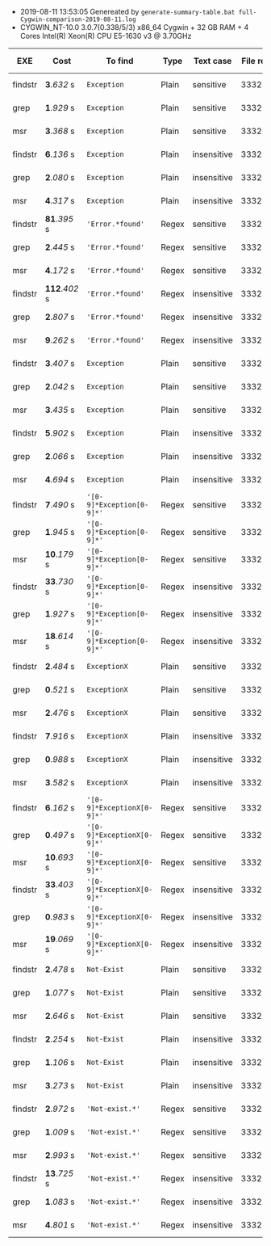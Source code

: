 * 2019-08-11 13:53:05  Genereated by ```generate-summary-table.bat full-Cygwin-comparison-2019-08-11.log``` 
* CYGWIN_NT-10.0 3.0.7(0.338/5/3) x86_64 Cygwin + 32 GB RAM + 4 Cores Intel(R) Xeon(R) CPU E5-1630 v3 @ 3.70GHz 

| EXE | Cost | To find | Type | Text case | File rows | File size | System Info |
| -- | -- | -- | -- | -- | -- | -- | -- |
| findstr | **3**.*632* s | ```Exception``` | Plain | sensitive | 3332543 | 1.39 GB | CYGWIN_NT |
| grep | **1**.*929* s | ```Exception``` | Plain | sensitive | 3332543 | 1.39 GB | CYGWIN_NT |
| msr | **3**.*368* s | ```Exception``` | Plain | sensitive | 3332543 | 1.39 GB | CYGWIN_NT |
| findstr | **6**.*136* s | ```Exception``` | Plain | insensitive | 3332543 | 1.39 GB | CYGWIN_NT |
| grep | **2**.*080* s | ```Exception``` | Plain | insensitive | 3332543 | 1.39 GB | CYGWIN_NT |
| msr | **4**.*317* s | ```Exception``` | Plain | insensitive | 3332543 | 1.39 GB | CYGWIN_NT |
| findstr | **81**.*395* s | ```'Error.*found'``` | Regex | sensitive | 3332543 | 1.39 GB | CYGWIN_NT |
| grep | **2**.*445* s | ```'Error.*found'``` | Regex | sensitive | 3332543 | 1.39 GB | CYGWIN_NT |
| msr | **4**.*172* s | ```'Error.*found'``` | Regex | sensitive | 3332543 | 1.39 GB | CYGWIN_NT |
| findstr | **112**.*402* s | ```'Error.*found'``` | Regex | insensitive | 3332543 | 1.39 GB | CYGWIN_NT |
| grep | **2**.*807* s | ```'Error.*found'``` | Regex | insensitive | 3332543 | 1.39 GB | CYGWIN_NT |
| msr | **9**.*262* s | ```'Error.*found'``` | Regex | insensitive | 3332543 | 1.39 GB | CYGWIN_NT |
| findstr | **3**.*407* s | ```Exception``` | Plain | sensitive | 3332543 | 1.39 GB | CYGWIN_NT |
| grep | **2**.*042* s | ```Exception``` | Plain | sensitive | 3332543 | 1.39 GB | CYGWIN_NT |
| msr | **3**.*435* s | ```Exception``` | Plain | sensitive | 3332543 | 1.39 GB | CYGWIN_NT |
| findstr | **5**.*902* s | ```Exception``` | Plain | insensitive | 3332543 | 1.39 GB | CYGWIN_NT |
| grep | **2**.*066* s | ```Exception``` | Plain | insensitive | 3332543 | 1.39 GB | CYGWIN_NT |
| msr | **4**.*694* s | ```Exception``` | Plain | insensitive | 3332543 | 1.39 GB | CYGWIN_NT |
| findstr | **7**.*490* s | ```'[0-9]*Exception[0-9]*'``` | Regex | sensitive | 3332543 | 1.39 GB | CYGWIN_NT |
| grep | **1**.*945* s | ```'[0-9]*Exception[0-9]*'``` | Regex | sensitive | 3332543 | 1.39 GB | CYGWIN_NT |
| msr | **10**.*179* s | ```'[0-9]*Exception[0-9]*'``` | Regex | sensitive | 3332543 | 1.39 GB | CYGWIN_NT |
| findstr | **33**.*730* s | ```'[0-9]*Exception[0-9]*'``` | Regex | insensitive | 3332543 | 1.39 GB | CYGWIN_NT |
| grep | **1**.*927* s | ```'[0-9]*Exception[0-9]*'``` | Regex | insensitive | 3332543 | 1.39 GB | CYGWIN_NT |
| msr | **18**.*614* s | ```'[0-9]*Exception[0-9]*'``` | Regex | insensitive | 3332543 | 1.39 GB | CYGWIN_NT |
| findstr | **2**.*484* s | ```ExceptionX``` | Plain | sensitive | 3332543 | 1.39 GB | CYGWIN_NT |
| grep | **0**.*521* s | ```ExceptionX``` | Plain | sensitive | 3332543 | 1.39 GB | CYGWIN_NT |
| msr | **2**.*476* s | ```ExceptionX``` | Plain | sensitive | 3332543 | 1.39 GB | CYGWIN_NT |
| findstr | **7**.*916* s | ```ExceptionX``` | Plain | insensitive | 3332543 | 1.39 GB | CYGWIN_NT |
| grep | **0**.*988* s | ```ExceptionX``` | Plain | insensitive | 3332543 | 1.39 GB | CYGWIN_NT |
| msr | **3**.*582* s | ```ExceptionX``` | Plain | insensitive | 3332543 | 1.39 GB | CYGWIN_NT |
| findstr | **6**.*162* s | ```'[0-9]*ExceptionX[0-9]*'``` | Regex | sensitive | 3332543 | 1.39 GB | CYGWIN_NT |
| grep | **0**.*497* s | ```'[0-9]*ExceptionX[0-9]*'``` | Regex | sensitive | 3332543 | 1.39 GB | CYGWIN_NT |
| msr | **10**.*693* s | ```'[0-9]*ExceptionX[0-9]*'``` | Regex | sensitive | 3332543 | 1.39 GB | CYGWIN_NT |
| findstr | **33**.*403* s | ```'[0-9]*ExceptionX[0-9]*'``` | Regex | insensitive | 3332543 | 1.39 GB | CYGWIN_NT |
| grep | **0**.*983* s | ```'[0-9]*ExceptionX[0-9]*'``` | Regex | insensitive | 3332543 | 1.39 GB | CYGWIN_NT |
| msr | **19**.*069* s | ```'[0-9]*ExceptionX[0-9]*'``` | Regex | insensitive | 3332543 | 1.39 GB | CYGWIN_NT |
| findstr | **2**.*478* s | ```Not-Exist``` | Plain | sensitive | 3332543 | 1.39 GB | CYGWIN_NT |
| grep | **1**.*077* s | ```Not-Exist``` | Plain | sensitive | 3332543 | 1.39 GB | CYGWIN_NT |
| msr | **2**.*646* s | ```Not-Exist``` | Plain | sensitive | 3332543 | 1.39 GB | CYGWIN_NT |
| findstr | **2**.*254* s | ```Not-Exist``` | Plain | insensitive | 3332543 | 1.39 GB | CYGWIN_NT |
| grep | **1**.*106* s | ```Not-Exist``` | Plain | insensitive | 3332543 | 1.39 GB | CYGWIN_NT |
| msr | **3**.*273* s | ```Not-Exist``` | Plain | insensitive | 3332543 | 1.39 GB | CYGWIN_NT |
| findstr | **2**.*972* s | ```'Not-exist.*'``` | Regex | sensitive | 3332543 | 1.39 GB | CYGWIN_NT |
| grep | **1**.*009* s | ```'Not-exist.*'``` | Regex | sensitive | 3332543 | 1.39 GB | CYGWIN_NT |
| msr | **2**.*993* s | ```'Not-exist.*'``` | Regex | sensitive | 3332543 | 1.39 GB | CYGWIN_NT |
| findstr | **13**.*725* s | ```'Not-exist.*'``` | Regex | insensitive | 3332543 | 1.39 GB | CYGWIN_NT |
| grep | **1**.*083* s | ```'Not-exist.*'``` | Regex | insensitive | 3332543 | 1.39 GB | CYGWIN_NT |
| msr | **4**.*801* s | ```'Not-exist.*'``` | Regex | insensitive | 3332543 | 1.39 GB | CYGWIN_NT |
